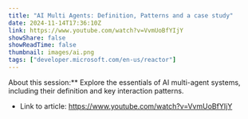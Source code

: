 ```yaml
---
title: "AI Multi Agents: Definition, Patterns and a case study"
date: 2024-11-14T17:36:10Z
link: https://www.youtube.com/watch?v=VvmUoBfYIjY
showShare: false
showReadTime: false
thumbnail: images/ai.png
tags: ["developer.microsoft.com/en-us/reactor"]
---
```

About this session:** Explore the essentials of AI multi-agent systems, including their definition and key interaction patterns.

- Link to article: https://www.youtube.com/watch?v=VvmUoBfYIjY